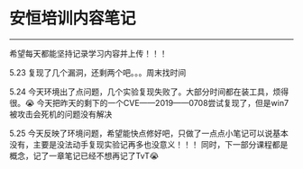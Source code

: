 # 安恒培训内容笔记

----------------------------------------------------

希望每天都能坚持记录学习内容并上传！！！





5.23 复现了几个漏洞，还剩两个吧。。。周末找时间



5.24 今天环境出了点问题，几个实验复现失败了。大部分时间都在装工具，烦得很。😭
     今天把昨天的剩下的一个CVE——2019——0708尝试复现了，但是win7被攻击会死机的问题没有解决

5.25 今天反映了环境问题，希望能快点修好吧，只做了一点点小笔记可以说基本没有，主要是没法动手复现实验记再多也没意义！！！
     同时，下一部分课程都是概念，记了一章笔记已经不想再记了TvT😭
